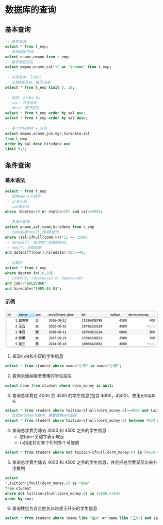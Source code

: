 # 数据库的查询

## 基本查询

```sql
-- 基本查询
select * from t_emp;
-- 查询指定字段
select ename,empno from t_emp;
-- 给字段起别名
select empno,ename,sal*12 as "income" from t_emp;

-- 分页查询: limit
-- 从第0条开始，每页10条
select * from t_emp limit 0, 10;

-- 排序: order by
-- asc: 升序排列
-- desc: 降序排列
select * from t_emp order by sal asc;
select * from t_emp order by sal desc;

-- 多个字段排序 + 分页
select empno,ename,job,mgr,hiredate,sal
from t_emp
order by sal desc,hiredate asc
limit 0,5;
```

## 条件查询

### 基本语法

```sql
select * from t_emp
-- 使用where关键字
-- or表示或
-- and表示且
where (deptno=10 or deptno=20) and sal>=2000;

-- 多条件查询
select ename,sal,comm,hiredate from t_emp
-- comm如果为null,使用0替代
where (sal+ifnull(comm,0))*12 >= 15000
-- datediff: 查询两个天数的差异,
-- now(): 当前日期
and datediff(now(),hiredate)/365>=40;

-- 运算符
select * from t_emp
where deptno in(10,20)
-- in等价于: (deptno=10 or deptno=20)
and job!="SALESMAN"
and hiredate<"1985-01-01";
```

### 示例

![image-20221004153638839](./images/image-20221004153638839.png)

1. 查询小白和小灰的学生信息

```sql
select * from student where name="小白" or name="小灰";
```

2. 查询未缴纳宿舍费用的学生姓名

```sql
select name from student where dorm_money is null;
```

3. 查询总学费在 4000 至 4500 的学生信息(包含 4000，4500)，使用`比较运算符`

```sql
select * from student where tuition+ifnull(dorm_money,0)>=4000 and tuition+ifnull(dorm_money,0)<=4500;
-- 注意between关键字，需要使用and连接
select * from student where tuition+ifnull(dorm_money,0) between 4000 and 4500;
```

4. 查询总学费为除去 4000 和 4500 之外的学生信息
   - 使用`not`关键字表示取反
   - `in`指定针对某个列的多个可能值

```sql
select * from student where not tuition+ifnull(dorm_money,0) in (4000,4500);
```

5. 查询总学费为除去 4000 和 4500 之外的学生信息，并且把总学费显示出来升序排列

```sql
select
*,tuition+ifnull(dorm_money,0) as "sum"
from student
where not tuition+ifnull(dorm_money,0) in (4000,4500)
order by sum;
```

6. 查询性别为女且姓名以赵或王开头的学生信息

```sql
select * from student where (name like "赵%" or name like "王%") and sex="女";
```

